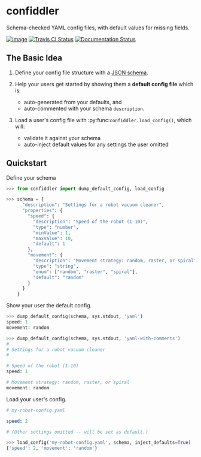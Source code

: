 confiddler
==========

Schema-checked YAML config files, with default values for missing fields.


[![image](https://img.shields.io/pypi/pyversions/confiddler.svg)](https://pypi.org/project/confiddler/)
[![Travis CI Status](https://travis-ci.com/stuarteberg/confiddler.svg?branch=master)](https://travis-ci.com/stuarteberg/confiddler)
[![Documentation Status](https://readthedocs.org/projects/confiddler/badge/?version=latest)](https://confiddler.readthedocs.io/en/latest/?badge=latest)


The Basic Idea
--------------

1. Define your config file structure with a [JSON schema](json-schema.org).


2. Help your users get started by showing them a **default config file** which is:
   
   - auto-generated from your defaults, and 
   - auto-commented with your schema ``description``.


3. Load a user's config file with :py:func:`confiddler.load_config()`, which will:

     - validate it against your schema
     - auto-inject default values for any settings the user omitted


Quickstart
----------

Define your schema

```python
>>> from confiddler import dump_default_config, load_config

>>> schema = {
      "description": "Settings for a robot vacuum cleaner",
      "properties": {
        "speed": {
          "description": "Speed of the robot (1-10)",
          "type": "number",
          "minValue": 1,
          "maxValue": 10,
          "default": 1
        },
        "movement": {
          "description": "Movement strategy: random, raster, or spiral",
          "type": "string",
          "enum": ["random", "raster", "spiral"],
          "default": "random"
        }
      }
    }
```

Show your user the default config.

```python
>>> dump_default_config(schema, sys.stdout, 'yaml')
speed: 1
movement: random

>>> dump_default_config(schema, sys.stdout, 'yaml-with-comments')
#
# Settings for a robot vacuum cleaner
#

# Speed of the robot (1-10)
speed: 1

# Movement strategy: random, raster, or spiral
movement: random
```

Load your user's config.

```yaml
# my-robot-config.yaml

speed: 2

# (Other settings omitted -- will be set as default.)
```

```python
>>> load_config('my-robot-config.yaml', schema, inject_defaults=True)
{'speed': 2, 'movement': 'random'}
```
